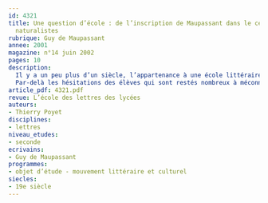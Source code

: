 ```yaml
---
id: 4321
title: Une question d’école : de l’inscription de Maupassant dans le cercle des romanciers
  naturalistes
rubrique: Guy de Maupassant
annee: 2001
magazine: n°14 juin 2002
pages: 10
description: 
  Il y a un peu plus d’un siècle, l’appartenance à une école littéraire pouvait faire l’objet de polémiques. On était naturaliste ou symboliste, partisan du seul réalisme ou carrément du vérisme… L’histoire littéraire n’étant plus guère enseignée, les points de repères font souvent défaut aux élèves. L’œuvre au programme à l’Épreuve anticipée de français 2000-2001 – un roman naturaliste de Zola ou Maupassant – a ainsi posé davantage de problèmes qu’on ne l’a entendu dire. Pourquoi étudier une œuvre ? Parce qu’elle appartient à une école spécifique et incarne un type de littérature, en l’occurrence le naturalisme ? Pour étudier un grand écrivain, Zola ou Maupassant ? Pour les deux raisons à la fois ? C’est bien là la difficulté majeure : Maupassant est-il naturaliste ?
  Par-delà les hésitations des élèves qui sont restés nombreux à méconnaître ce qu’est le naturalisme, c’est le bien- fondé de cette question même qui mérite réflexion. Au final, c’est la notion d’école littéraire qui est à interroger : qu’apporte-t-elle à la connaissance de la littérature ? Comment faut-il l’aborder, selon quels objectifs et en prenant quel(s) exemple(s) ?
article_pdf: 4321.pdf
revue: L’école des lettres des lycées
auteurs:
- Thierry Poyet
disciplines:
- lettres
niveau_etudes:
- seconde
ecrivains:
- Guy de Maupassant
programmes:
- objet d’étude - mouvement littéraire et culturel
siecles:
- 19e siècle
---
```

